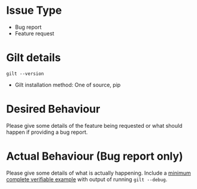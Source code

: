 # Issue Type

- Bug report
- Feature request

# Gilt details

```
gilt --version
```

- Gilt installation method: One of source, pip

# Desired Behaviour

Please give some details of the feature being requested or what
should happen if providing a bug report.

# Actual Behaviour (Bug report only)

Please give some details of what is actually happening.
Include a [minimum complete verifiable example](http://stackoverflow.com/help/mcve) with
output of running `gilt --debug`.
